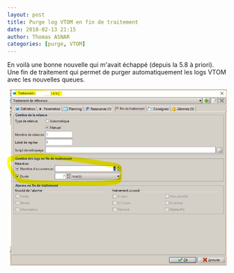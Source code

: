 ```yaml
---
layout: post
title: Purge log VTOM en fin de traitement
date: 2018-02-13 21:15
author: Thomas ASNAR
categories: [purge, VTOM]
---
```

En voilà une bonne nouvelle qui m'avait échappé (depuis la 5.8 à priori). Une fin de traitement qui permet de purger automatiquement les logs VTOM avec les nouvelles queues.

![Purge automatique log VTOM fin de traitement](/wp-content/uploads/purge_vtom_fin_job.jpg)
